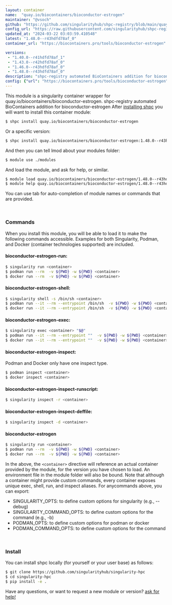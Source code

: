 ```yaml
---
layout: container
name:  "quay.io/biocontainers/bioconductor-estrogen"
maintainer: "@vsoch"
github: "https://github.com/singularityhub/shpc-registry/blob/main/quay.io/biocontainers/bioconductor-estrogen/container.yaml"
config_url: "https://raw.githubusercontent.com/singularityhub/shpc-registry/main/quay.io/biocontainers/bioconductor-estrogen/container.yaml"
updated_at: "2024-03-22 03:03:59.410548"
latest: "1.48.0--r43hdfd78af_0"
container_url: "https://biocontainers.pro/tools/bioconductor-estrogen"

versions:
 - "1.40.0--r41hdfd78af_1"
 - "1.43.0--r42hdfd78af_0"
 - "1.46.0--r43hdfd78af_0"
 - "1.48.0--r43hdfd78af_0"
description: "shpc-registry automated BioContainers addition for bioconductor-estrogen"
config: {"url": "https://biocontainers.pro/tools/bioconductor-estrogen", "maintainer": "@vsoch", "description": "shpc-registry automated BioContainers addition for bioconductor-estrogen", "latest": {"1.48.0--r43hdfd78af_0": "sha256:292e59d161887e76c21ae352db52731f9ea0ee07d0d33d5ec98db1f6d2c9a655"}, "tags": {"1.40.0--r41hdfd78af_1": "sha256:6ac882777f9ddd07a2a089d857adc991a55c2205e5511861456e2118e10c3f11", "1.43.0--r42hdfd78af_0": "sha256:e63c5ad46fe9784396cd2c9214a37c2140da117b440b4276f7718685ca3e8047", "1.46.0--r43hdfd78af_0": "sha256:72e443c57a75610c4b71e574f288c0ce364fe1c62146cdc940b32e2bc18bad7a", "1.48.0--r43hdfd78af_0": "sha256:292e59d161887e76c21ae352db52731f9ea0ee07d0d33d5ec98db1f6d2c9a655"}, "docker": "quay.io/biocontainers/bioconductor-estrogen"}
---
```


This module is a singularity container wrapper for quay.io/biocontainers/bioconductor-estrogen.
shpc-registry automated BioContainers addition for bioconductor-estrogen
After [installing shpc](#install) you will want to install this container module:


```bash
$ shpc install quay.io/biocontainers/bioconductor-estrogen
```

Or a specific version:

```bash
$ shpc install quay.io/biocontainers/bioconductor-estrogen:1.48.0--r43hdfd78af_0
```

And then you can tell lmod about your modules folder:

```bash
$ module use ./modules
```

And load the module, and ask for help, or similar.

```bash
$ module load quay.io/biocontainers/bioconductor-estrogen/1.48.0--r43hdfd78af_0
$ module help quay.io/biocontainers/bioconductor-estrogen/1.48.0--r43hdfd78af_0
```

You can use tab for auto-completion of module names or commands that are provided.

<br>

### Commands

When you install this module, you will be able to load it to make the following commands accessible.
Examples for both Singularity, Podman, and Docker (container technologies supported) are included.

#### bioconductor-estrogen-run:

```bash
$ singularity run <container>
$ podman run --rm  -v ${PWD} -w ${PWD} <container>
$ docker run --rm  -v ${PWD} -w ${PWD} <container>
```

#### bioconductor-estrogen-shell:

```bash
$ singularity shell -s /bin/sh <container>
$ podman run --it --rm --entrypoint /bin/sh  -v ${PWD} -w ${PWD} <container>
$ docker run --it --rm --entrypoint /bin/sh  -v ${PWD} -w ${PWD} <container>
```

#### bioconductor-estrogen-exec:

```bash
$ singularity exec <container> "$@"
$ podman run --it --rm --entrypoint ""  -v ${PWD} -w ${PWD} <container> "$@"
$ docker run --it --rm --entrypoint ""  -v ${PWD} -w ${PWD} <container> "$@"
```

#### bioconductor-estrogen-inspect:

Podman and Docker only have one inspect type.

```bash
$ podman inspect <container>
$ docker inspect <container>
```

#### bioconductor-estrogen-inspect-runscript:

```bash
$ singularity inspect -r <container>
```

#### bioconductor-estrogen-inspect-deffile:

```bash
$ singularity inspect -d <container>
```



#### bioconductor-estrogen

```bash
$ singularity run <container>
$ podman run --rm  -v ${PWD} -w ${PWD} <container>
$ docker run --rm  -v ${PWD} -w ${PWD} <container>
```


In the above, the `<container>` directive will reference an actual container provided
by the module, for the version you have chosen to load. An environment file in the
module folder will also be bound. Note that although a container
might provide custom commands, every container exposes unique exec, shell, run, and
inspect aliases. For anycommands above, you can export:

 - SINGULARITY_OPTS: to define custom options for singularity (e.g., --debug)
 - SINGULARITY_COMMAND_OPTS: to define custom options for the command (e.g., -b)
 - PODMAN_OPTS: to define custom options for podman or docker
 - PODMAN_COMMAND_OPTS: to define custom options for the command

<br>

### Install

You can install shpc locally (for yourself or your user base) as follows:

```bash
$ git clone https://github.com/singularityhub/singularity-hpc
$ cd singularity-hpc
$ pip install -e .
```

Have any questions, or want to request a new module or version? [ask for help!](https://github.com/singularityhub/singularity-hpc/issues)